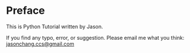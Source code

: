 # Preface
This is Python Tutorial written by Jason.

If you find any typo, error, or suggestion.
Please email me what you think: jasonchang.ccs@gmail.com